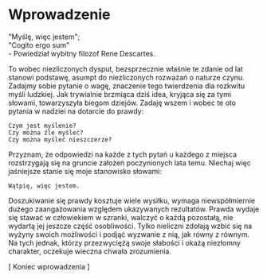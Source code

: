 # Wprowadzenie

"Myślę, więc jestem";<br>
"Cogito ergo sum"<br>
\- 
Powiedział wybitny filozof Rene Descartes.<br>


 To wobec niezliczonych dysput, bezsprzecznie właśnie te zdanie od lat stanowi podstawę, asumpt do niezliczonych rozważań o naturze czynu. Zadajmy sobie pytanie o wagę, znaczenie tego twierdzenia dla rozkwitu myśli ludzkiej. Jak trywialnie brzmiąca dziś idea, kryjąca się za tymi słowami, towarzyszyła biegom dziejów. Zadaję wszem i wobec te oto pytania w nadziei na dotarcie do prawdy:
 
```
Czym jest myślenie?
Czy można źle myśleć?
Czy można myśleć nieszczerze?
```
 
Przyznam, że odpowiedzi na każde z tych pytań u każdego z miejsca rozstrzygają się na gruncie założeń poczynionych lata temu. Niechaj więc jaśniejsze stanie się moje stanowisko słowami: 

```
Wątpię, więc jestem. 
```

Doszukiwanie się prawdy kosztuje wiele wysiłku, wymaga niewspółmiernie dużego zaangażowania względem ukazywanych rezultatów. Prawda wydaje się stawać w człowiekiem w szranki, walczyć o każdą pozostałą, nie wydartą jej jeszcze część osobliwości. Tylko nieliczni zdołają wzbić się na wyżyny swoich możliwości i podjąć wyzwanie z nią, jak równy z równym. Na tych jednak, którzy przezwyciężą swoje słabości i okażą niezłomny charakter, oczekuje wieczna chwała zrozumienia.

[ Koniec wprowadzenia ]